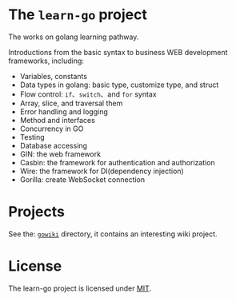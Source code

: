 # The `learn-go` project
The works on golang learning pathway.

Introductions from the basic syntax to business WEB development frameworks, including:
- Variables, constants
- Data types in golang: basic type, customize type, and struct
- Flow control: `if`、`switch`、and `for` syntax
- Array, slice, and traversal them
- Error handling and logging
- Method and interfaces
- Concurrency in GO
- Testing
- Database accessing
- GIN: the web framework
- Casbin: the framework for authentication and authorization
- Wire: the framework for DI(dependency injection)
- Gorilla: create WebSocket connection

# Projects
See the: [`gowiki`](gowiki) directory, it contains an interesting wiki project.

# License
The learn-go project is licensed under [MIT](LICENSE).
